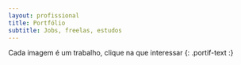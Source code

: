 ```yaml
---
layout: profissional
title: Portfólio
subtitle: Jobs, freelas, estudos
---
```


Cada imagem é um trabalho, clique na que interessar {: .portif-text :}
